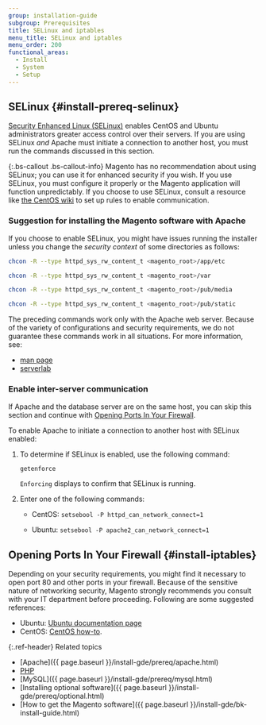 ```yaml
---
group: installation-guide
subgroup: Prerequisites
title: SELinux and iptables
menu_title: SELinux and iptables
menu_order: 200
functional_areas:
  - Install
  - System
  - Setup
---
```


## SELinux {#install-prereq-selinux}

[Security Enhanced Linux (SELinux)](http://selinuxproject.org/page/Main_Page) enables CentOS and Ubuntu administrators greater access control over their servers. If you are using SELinux *and* Apache must initiate a connection to another host, you must run the commands discussed in this section.

{:.bs-callout .bs-callout-info}
Magento has no recommendation about using SELinux; you can use it for enhanced security if you wish. If you use SELinux, you must configure it properly or the Magento application will function unpredictably. If you choose to use SELinux, consult a resource like [the CentOS wiki](http://wiki.centos.org/HowTos/SELinux) to set up rules to enable communication.

### Suggestion for installing the Magento software with Apache

If you choose to enable SELinux, you might have issues running the installer unless you change the *security context* of some directories as follows:

```bash
chcon -R --type httpd_sys_rw_content_t <magento_root>/app/etc
```

```bash
chcon -R --type httpd_sys_rw_content_t <magento_root>/var
```

```bash
chcon -R --type httpd_sys_rw_content_t <magento_root>/pub/media
```

```bash
chcon -R --type httpd_sys_rw_content_t <magento_root>/pub/static
```

The preceding commands work only with the Apache web server. Because of the variety of configurations and security requirements, we do not guarantee these commands work in all situations. For more information, see:

* [man page](http://linux.die.net/man/8/httpd_selinux)
* [serverlab](http://www.serverlab.ca/tutorials/linux/web-servers-linux/configuring-selinux-policies-for-apache-web-servers/)

### Enable inter-server communication

If Apache and the database server are on the same host, you can skip this section and continue with [Opening Ports In Your Firewall](#install-iptables).

To enable Apache to initiate a connection to another host with SELinux enabled:

1. To determine if SELinux is enabled, use the following command:

    ```bash
    getenforce
    ```

    `Enforcing` displays to confirm that SELinux is running.

2. Enter one of the following commands:

    * CentOS: `setsebool -P httpd_can_network_connect=1`

    * Ubuntu: `setsebool -P apache2_can_network_connect=1`

## Opening Ports In Your Firewall {#install-iptables}

Depending on your security requirements, you might find it necessary to open port 80 and other ports in your firewall. Because of the sensitive nature of networking security, Magento strongly recommends you consult with your IT department before proceeding. Following are some suggested references:

*  Ubuntu: [Ubuntu documentation page](https://help.ubuntu.com/community/IptablesHowTo)
*  CentOS: [CentOS how-to](http://wiki.centos.org/HowTos/Network/IPTables).

{:.ref-header}
Related topics

*  [Apache]({{ page.baseurl }}/install-gde/prereq/apache.html)
*  [PHP]({{page.baseurl}}/install-gde/prereq/php-settings.html)
*  [MySQL]({{ page.baseurl }}/install-gde/prereq/mysql.html)
*  [Installing optional software]({{ page.baseurl }}/install-gde/prereq/optional.html)
*  [How to get the Magento software]({{ page.baseurl }}/install-gde/bk-install-guide.html)
